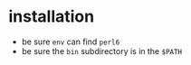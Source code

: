 # installation

* be sure `env` can find `perl6`
* be sure the `bin` subdirectory is in the `$PATH`

